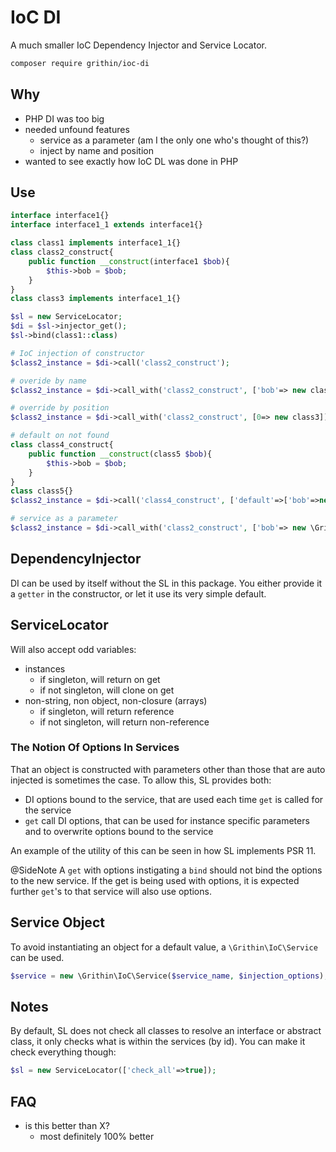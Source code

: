 # IoC DI
A much smaller IoC Dependency Injector and Service Locator.

```sh
composer require grithin/ioc-di
```

## Why
-	PHP DI was too big
-	needed unfound features
	-	service as a parameter (am I the only one who's thought of this?)
	-	inject by name and position
-	wanted to see exactly how IoC DL was done in PHP

## Use

```php
interface interface1{}
interface interface1_1 extends interface1{}

class class1 implements interface1_1{}
class class2_construct{
	public function __construct(interface1 $bob){
		$this->bob = $bob;
	}
}
class class3 implements interface1_1{}

$sl = new ServiceLocator;
$di = $sl->injector_get();
$sl->bind(class1::class)

# IoC injection of constructor
$class2_instance = $di->call('class2_construct');

# overide by name
$class2_instance = $di->call_with('class2_construct', ['bob'=> new class3]);

# override by position
$class2_instance = $di->call_with('class2_construct', [0=> new class3]);

# default on not found
class class4_construct{
	public function __construct(class5 $bob){
		$this->bob = $bob;
	}
}
class class5{}
$class2_instance = $di->call('class4_construct', ['default'=>['bob'=>new class5]]);

# service as a parameter
$class2_instance = $di->call_with('class2_construct', ['bob'=> new \Grithin\IoC\Service('class3')]);


```

## DependencyInjector
DI can be used by itself without the SL in this package.  You either provide it a `getter` in the constructor, or let it use its very simple default.

## ServiceLocator
Will also accept odd variables:
-	instances
	-	if singleton, will return on get
	-	if not singleton, will clone on get
-	non-string, non object, non-closure (arrays)
	-	if singleton, will return reference
	-	if not singleton, will return non-reference

### The Notion Of Options In Services

That an object is constructed with parameters other than those that are auto injected is sometimes the case.  To allow this, SL provides both:
-	DI options bound to the service, that are used each time `get` is called for the service
-	`get` call DI options, that can be used for instance specific parameters and to overwrite options bound to the service

An example of the utility of this can be seen in how SL implements PSR 11.

@SideNote A `get` with options instigating a `bind` should not bind the options to the new service.  If the get is being used with options, it is expected further `get`'s to that service will also use options.


## Service Object
To avoid instantiating an object for a default value, a `\Grithin\IoC\Service` can be used.
```php
$service = new \Grithin\IoC\Service($service_name, $injection_options);
```


## Notes
By default, SL does not check all classes to resolve an interface or abstract class, it only checks what is within the services (by id).  You can make it check everything though:
```php
$sl = new ServiceLocator(['check_all'=>true]);
```


## FAQ
-	is this better than X?
	-	most definitely 100% better